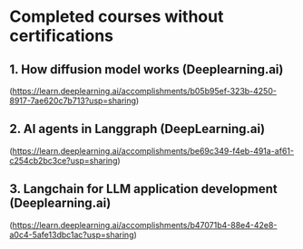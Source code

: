 # Completed courses without certifications

## 1. How diffusion model works (Deeplearning.ai)
(https://learn.deeplearning.ai/accomplishments/b05b95ef-323b-4250-8917-7ae620c7b713?usp=sharing)

## 2. AI agents in Langgraph (DeepLearning.ai)
(https://learn.deeplearning.ai/accomplishments/be69c349-f4eb-491a-af61-c254cb2bc3ce?usp=sharing)

## 3. Langchain for LLM application development (Deeplearning.ai) 
(https://learn.deeplearning.ai/accomplishments/b47071b4-88e4-42e8-a0c4-5afe13dbc1ac?usp=sharing)
